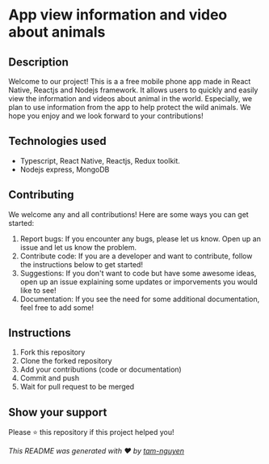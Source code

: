 # App view information and video about animals

## Description

Welcome to our project! This is a  a free mobile phone app made in React Native, Reactjs and Nodejs framework. It allows users to quickly and easily view the information and videos about animal in the world. Especially, we plan to use information from the app to help protect the wild animals. We hope you enjoy and we look forward to your contributions!

## Technologies used
- Typescript, React Native, Reactjs, Redux toolkit.
- Nodejs express, MongoDB

## Contributing

We welcome any and all contributions! Here are some ways you can get started:
1. Report bugs: If you encounter any bugs, please let us know. Open up an issue and let us know the problem.
2. Contribute code: If you are a developer and want to contribute, follow the instructions below to get started!
3. Suggestions: If you don't want to code but have some awesome ideas, open up an issue explaining some updates or imporvements you would like to see!
4. Documentation: If you see the need for some additional documentation, feel free to add some!

## Instructions

1. Fork this repository
2. Clone the forked repository
3. Add your contributions (code or documentation)
4. Commit and push
5. Wait for pull request to be merged

## Show your support

Please ⭐️ this repository if this project helped you!

_This README was generated with ❤️ by [tam-nguyen](https://github.com/TamNguyen231173)_
